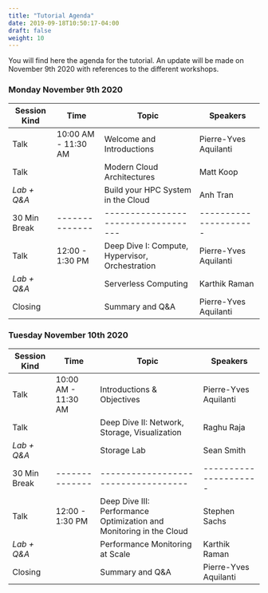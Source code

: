 ```yaml
---
title: "Tutorial Agenda"
date: 2019-09-18T10:50:17-04:00
draft: false
weight: 10
---
```


You will find here the agenda for the tutorial. An update will be made on November 9th 2020 with references to the different workshops.

### Monday November 9th 2020

| Session Kind | Time             | Topic                                           | Speakers              |
|--------------|------------------|-------------------------------------------------|-----------------------|
| Talk         | 10:00 AM - 11:30 AM | Welcome and Introductions                       | Pierre-Yves Aquilanti |
| Talk         |      | Modern Cloud Architectures         | Matt Koop             |
| *Lab + Q&A*         |  | Build your HPC System in the Cloud   | Anh Tran              |
| 30 Min Break | --------------   | -----------------------------------             | --------------------- |
| Talk         |  12:00 - 1:30 PM  | Deep Dive I: Compute, Hypervisor, Orchestration | Pierre-Yves Aquilanti |
| *Lab + Q&A*  |      | Serverless Computing                            | Karthik Raman         |
| Closing      |   | Summary and Q&A                                 | Pierre-Yves Aquilanti |


### Tuesday November 10th 2020

| Session Kind | Time              | Topic                                                               | Speakers              |
|--------------|-------------------|---------------------------------------------------------------------|-----------------------|
| Talk         | 10:00 AM - 11:30 AM          | Introductions & Objectives                                          | Pierre-Yves Aquilanti |
| Talk         |  | Deep Dive II: Network, Storage, Visualization                       | Raghu Raja            |
| *Lab + Q&A*    |  | Storage Lab                                           | Sean Smith            |
| 30 Min Break | --------------    | -----------------------------------                                 | --------------------- |
| Talk         | 12:00 - 1:30 PM | Deep Dive III: Performance Optimization and Monitoring in the Cloud | Stephen Sachs         |
| *Lab + Q&A*   |   | Performance Monitoring at Scale            | Karthik Raman         |
| Closing      |   | Summary and Q&A                                                     | Pierre-Yves Aquilanti |
